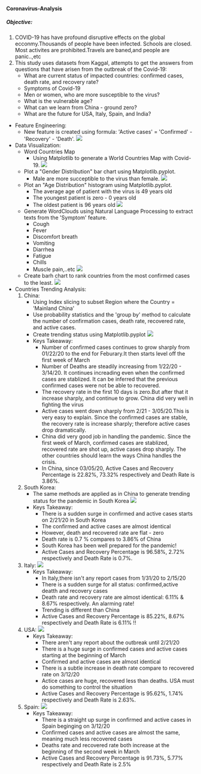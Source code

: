 #### Coronavirus-Analysis
#####  Objective:
1. COVID-19 has have profound disruptive effects on the global ecconmy.Thousands of people have been infected. Schools are closed. Most activites are prohibited.Travels are baned,and people are panic..,etc
2. This study uses datasets from Kaggal, attempts to get the answers from questions that have arisen from the outbreak of the Covid-19:
    * What are current status of impacted countries: confirmed cases, death rate, and recovery rate?
    * Symptoms of Covid-19
    * Men or women, who are more susceptible to the virus?
    * What is the vulnerable age?
    * What can we learn from China - ground zero?
    * What are the future for USA, Italy, Spain, and India?
* Feature Engineering:
    * New feature is created using formula: 'Active cases' = 'Confirmed' - 'Recovery' - 'Death'.
    ![](Image/CountriesWithCovid19_df.png)
* Data Visualization:
    * Word Countries Map
        * Using Matplotlib to generate a World Countries Map with Covid-19.
        ![](Image/CountriesWithCovid19.png)
    * Plot a "Gender Distribution" bar chart using Matplotlib.pyplot.
        * Male are more succeptible to the virus than female.
        ![](Image/GenderDistribution.png)
    * Plot an "Age Distribution" histogram using Matplotlib.pyplot.
        * The average age of patient with the virus is 49 years old
        * The youngest patient is zero - 0 years old
        * The oldest patient is 96 years old
        ![](Image/ageDistribution.png)
    * Generate WordClouds using Natural Language Processing to extract texts from the 'Symptom' feature.
        * Cough
        * Fever
        * Discomfort breath
        * Vomiting
        * Diarrhea
        * Fatigue
        * Chills
        * Muscle pain,..etc
        ![](Image/Covid-19Symptom.png)
    * Create barh chart to rank countries from the most confirmed cases to the least.
        ![](Image/Covid-19CasesperCountry.png)
* Countries Trending Analysis:
    1. China:
        - Using Index slicing to subset Region where the Country = 'Mainland China'
        - Use probability statistics and the 'group by' method to calculate the       number of confirmation cases, death rate, recovered rate, and active cases.
        - Create trending status using Matplotlib.pyplot
        ![](Image/TrendInChina.png)
        - Keys Takeaway:
            * Number of confirmed cases continues to grow sharply from 01/22/20 to the end for Feburary.It then starts level off the first week of March
            * Number of Deaths are steadily increasing from 1/22/20 - 3/14/20. It continues increading even when the confirmed cases are stablized. It can be inferred that the previous confirmed cases were not be able to recovered.
            * The recovery rate in the first 10 days is zero.But after that it increase sharply, and continue to grow. China did very well in fighting the virus
            * Active cases went down sharply from 2/21 - 3/05/20.This is very easy to explain. Since the confirmed cases are stable, the recovery rate is increase sharply; therefore active cases drop dramatically.
            * China did very good job in handling the pandemic. Since the first week of March, confirmed cases are stablized, recovered rate are shot up, active cases drop sharply. The other countries should learn the ways China handles the crisis.
            * In China, since 03/05/20, Active Cases and Recovery Percentage is 22.82%, 73.32% respectively and Death Rate is 3.86%.
    2. South Korea:
        - The same methods are applied as in China to generate trending status for the pandemic in South Korea
        ![](Image/TrendInSKorea.png)
        - Keys Takeaway:
            * There is a sudden surge in confirmed and active cases starts on 2/21/20 in South Korea
            * The confirmed and active cases are almost identical
            * However, death and recovered rate are flat - zero
            * Death rate is 0.7 % compares to 3.86% of China
            * South Korea has been well prepared for the pandemic!
            * Active Cases and Recovery Percentage is 96.58%, 2.72% respectively and Death Rate is 0.7%.
    3. Italy:
        ![](Image/TrendInItaly.png)
        - Keys Takeaway:
            * In Italy,there isn't any report cases from 1/31/20 to 2/15/20
            * There is a sudden surge for all status: confirmed,active deatth and recovery cases
            * Death rate and recovery rate are almost identical: 6.11% & 8.67% respectively. An alarming rate!
            * Trending is different than China
            * Active Cases and Recovery Percentage is 85.22%, 8.67% respectively and Death Rate is 6.11% !!
    4. USA:
        ![](Image/TrendInUSA.png)
        - Keys Takeaway:
            * There aren't any report about the outbreak until 2/21/20
            * There is a huge surge in confirmed cases and active cases starting at the beginning of March
            * Confirmed and active cases are almost identical
            * There is a subtle increase in death rate compare to recovered rate on 3/12/20
            * Actice cases are huge, recovered less than deaths. USA must do something to control the situation
            *  Active Cases and Recovery Percentage is 95.62%, 1.74% respectively and Death Rate is 2.63%.
    5. Spain:
        ![](Image/TrendInSpain.png)
        - Keys Takeaway:
            * There is a straight up surge in confirmed and active cases in Spain beginging on 3/12/20
            * Confirmed cases and active cases are almost the same, meaning much less recovered cases
            * Deaths rate and recovered rate both increase at the beginning of the second week in March
            * Active Cases and Recovery Percentage is 91.73%, 5.77% respectively and Death Rate is 2.5%
      
    

    
    
    
  